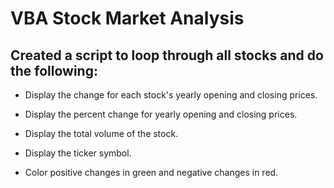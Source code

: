 # VBA Stock Market Analysis

## Created a script to loop through all stocks and do the following:


* Display the change for each stock's yearly opening and closing prices.

* Display the percent change for yearly opening and closing prices.

* Display the total volume of the stock.

* Display the ticker symbol.
 
* Color positive changes in green and negative changes in red.

